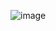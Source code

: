 ![image](https://user-images.githubusercontent.com/113426639/225736442-2705baf0-8c1c-4752-9319-918e080ae256.png)
